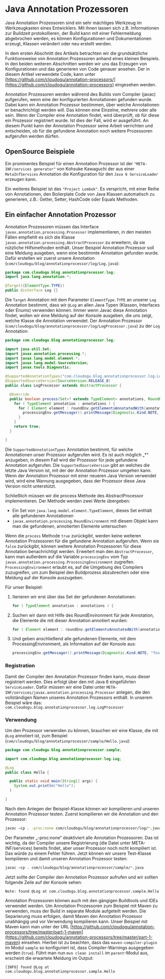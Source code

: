 # Java Annotation Prozessoren

Java Annotation Prozessoren sind ein sehr mächtiges Werkzeug im Werkzeugkasten eines Entwicklers. Mit ihnen lassen sich z.B. Informationen zur Buildzeit protokollieren, der Build kann mit einer Fehlermeldung abgebrochen werden, es können Konfigurationen und Dokumentationen erzeugt, Klassen verändert oder neu erstellt werden.

In dem ersten Abschnitt des Artikels betrachten wir die grundsätzliche Funktionsweise von Annotation Prozessoren anhand eines kleinen Beispiels. In den beiden weiteren Abschnitten werden wir uns das Erzeugen von Konfigurationen und das generieren von Code genauer ansehen. Der in diesem Artikel verwendete Code, kann unter [https://github.com/cloudogu/annotation-processors/](https://github.com/cloudogu/annotation-processors) eingesehen werden.

Annotation Prozessoren werden während des Builds vom Compiler (javac) aufgerufen, wenn eine der konfigurierten Annotationen gefunden wurde. Dabei kann ein Annotation Prozessor bestimmen, über welche Annotationen er benachrichtigt werden will. Das können eine Einzelne, mehrere oder alle sein. Wenn der Compiler eine Annotation findet, wird überprüft, ob für diese ein Prozessor registriert wurde. Ist dies der Fall, wird er ausgeführt. An diesem Punkt kann der Annotation Prozessor seine Arbeit verrichten und entscheiden, ob für die gefundene Annotation noch weitere Prozessoren aufgerufen werden dürfen.

## OpenSource Beispiele

Ein prominentes Beispiel für einen Annotation Prozessor ist der `"META-INF/services generator"` von Kohsuke Kawaguchi der aus einer `MetaInfServices` Annotation die Konfiguration für den `Java 6 ServiceLoader` erzeugen kann.

Ein weiteres Beispiel ist das `"Project Lombok"`. Es verspricht, mit einer Reihe von Annotationen, den Boilerplate Code von Java Klassen automatisch zu generieren, z.B.: Getter, Setter, HashCode oder Equals Methoden.

## Ein einfacher Annotation Prozessor

Annotation Prozessoren müssen das Interface `javax.annotation.processing.Processor` implementieren, in den meisten Fällen empfiehlt es sich die Klasse `javax.annotation.processing.AbstractProcessor` zu erweitern, da sie nützliche Hilfsmethoden enthält. Unser Beispiel Annotation Prozessor soll eine Meldung ausgeben, wenn eine bestimmte Annotation gefunden wurde. Dafür erstellen wir zuerst unsere Annotation
(`com/cloudogu/blog/annotationprocessor/log/Log.java`):

```java
package com.cloudogu.blog.annotationprocessor.log;
import java.lang.annotation.*;

@Target({ElementType.TYPE})
public @interface Log {}
```

Die `Target` Annotation mit dem Parameter `ElementType.TYPE` an unserer `Log` Annotation bestimmt, dass wir `@Log` an allen Java Typen (Klassen, Interfaces oder Enums) verwenden können.
Immer wenn Javac diese Annotation findet, wollen wir eine Meldung auf der Konsole ausgeben, die uns zeigt, welche Klasse die Annotation verwendet.
Der Annotation Prozessor
(`com/cloudogu/blog/annotationprocessor/log/LogProcessor.java`) zu der `Log` Annotation:

```java
package com.cloudogu.blog.annotationprocessor.log;

import java.util.Set;
import javax.annotation.processing.*;
import javax.lang.model.element.*;
import javax.lang.model.SourceVersion;
import javax.tools.Diagnostic;

@SupportedAnnotationTypes("com.cloudogu.blog.annotationprocessor.log.Log") 
@SupportedSourceVersion(SourceVersion.RELEASE_8)
public class LogProcessor extends AbstractProcessor {

  @Override
  public boolean process(Set<? extends TypeElement> annotations, RoundEnvironment roundEnv) {
    for ( TypeElement annotation : annotations ) {
      for ( Element element : roundEnv.getElementsAnnotatedWith(annotation) ) {
        processingEnv.getMessager().printMessage(Diagnostic.Kind.NOTE, "found @Log at " + element);
      }
    }
    return true;
  }

}
```

Die `SupportedAnnotationTypes` Annotation bestimmt, für welche Annotationen unser Prozessor aufgerufen wird. Es ist auch möglich „*“ anzugeben, in diesem Fall wird der Prozessor für jede gefundene Annotation aufgerufen. Die `SupportedSourceVersion` gibt an welches die letzte Java Version ist, mit der der Annotation Prozessor umgehen kann. Wenn der Annotation Prozessor mit einer neueren Java Version verwendet wird, wird eine Warnung ausgegeben, dass der Prozessor diese Java Version nicht unterstützt.

Schließlich müssen wir die process Methode des AbstractProcessor implementieren. Der Methode werden zwei Werte übergeben:

* Ein Set von `java.lang.model.element.TypeElement`, dieses Set enthält alle gefundenen Annotationen
* `javax.annotation.processing.RoundEnvironment` mit diesem Objekt kann man die gefundenen, annotierten Elemente untersuchen

Wenn die `process` Methode `true` zurückgibt, werden keine weiteren Annotation Prozessoren für die gefundene Annotation aufgerufen. Wenn sie `false` zurückgibt, können weitere Annotation Prozessoren für diese Annotation benachrichtigt werden. Erweitert man den `AbstractProcessor`, kann man außerdem auf die Variable `processingEnv` vom Typ `javax.annotation.processing.ProcessingEnvironment` zugreifen.  `ProcessingEnvironment` erlaubt es, auf die Umgebung des Compilers zuzugreifen, um zum Beispiel den Buildprozess abzubrechen oder eine Meldung auf der Konsole auszugeben.

Für unser Beispiel:

1. Iterieren wir erst über das Set der gefundenen Annotationen:

	```java
	for ( TypeElement annotation : annotations ) {
	```

2. Suchen wir dann mit Hilfe des RoundEnvironment für jede Annotation, die Elemente die mit dieser Annotation annotiert wurden:

	```java
	for ( Element element : roundEnv.getElementsAnnotatedWith(annotation) ) {
	```

3. Und geben anschließend alle gefundenen Elemente, mit dem ProcessingEnvironment, als Information auf der Konsole aus:

	```java
	processingEnv.getMessager().printMessage(Diagnostic.Kind.NOTE, "found @Log at " + element);
	```

### Registration

Damit der Compiler den Annotation Prozessor finden kann, muss dieser registriert werden. Dies erfolgt über den mit Java 6 eingeführten `ServiceLoader`. Dafür müssen wir eine Datei unter `META-INF/services/javax.annotation.processing.Processor` anlegen, die den vollständigen Namen unseres Annotation Prozessors enthält. In unserem Beispiel wäre das:
`com.cloudogu.blog.annotationprocessor.log.LogProcessor`

### Verwendung

Um den Prozessor verwenden zu können, brauchen wir eine Klasse, die mit `@Log` annotiert ist, zum Beispiel
(`com/cloudogu/blog/annotationprocessor/sample/Hello.java`):

```java
package com.cloudogu.blog.annotationprocessor.sample;

import com.cloudogu.blog.annotationprocessor.log.Log;

@Log
public class Hello {

  public static void main(String[] args) {
    System.out.println("Hello");
  }

}
```

Nach dem Anlegen der Beispiel-Klasse können wir kompilieren und unseren Annotation Prozessor testen. Zuerst kompilieren wir die Annotation und den Prozessor:

```bash
javac –cp . -proc:none com/cloudogu/blog/annotationprocessor/log/*.java
```

Der Parameter „-proc:none“ deaktiviert alle Annotation Prozessoren. Das ist wichtig, da der Compiler unsere Registrierung (die Datei unter META-INF/services) bereits findet, aber unser Prozessor noch nicht kompiliert ist. Das würde zu einem Fehler führen.
Jetzt können wir unsere Test-Klasse kompilieren und damit unseren Annotation Prozessor testen:

```bash
javac –cp . com/cloudogu/blog/annotationprocessor/sample/*.java
```

Jetzt sollte der Compiler den Annotation Prozessor aufrufen und wir sollten folgende Zeile auf der Konsole sehen:

```text
Note: found @Log at com.cloudogu.blog.annotationprocessor.sample.Hello
```

Annotation Prozessoren können auch mit den gängigen Buildtools und IDEs verwendet werden. Um Annotation Prozessoren zum Beispiel mit Maven zu verwenden, muss der Build in separate Module aufgeteilt werden. Die Separierung muss erfolgen, damit Maven den Annotation Prozessor unabhängig und vor Verwendung kompilieren kann. Unser Beispiel mit Maven kann man unter der URL [https://github.com/cloudogu/annotation-processors/tree/master/part-1-maven](https://github.com/cloudogu/annotation-processors/tree/master/part-1-maven) einsehen. Hierbei ist zu beachten, dass das `maven-compiler-plugin` im Modul `sample` so konfiguriert ist, dass Compiler-Warnings ausgegeben werden (`true`). Führt man nun `mvn clean install` im `parent`-Modul aus, erscheint die erwartete Meldung im Output:

```text
[INFO] found @Log at com.cloudogu.blog.annotationprocessor.sample.Hello
```
